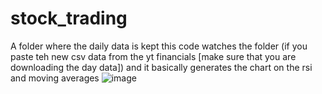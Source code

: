 # stock_trading
A folder where the daily data is kept this code watches the folder (if you paste teh new csv data from the yt financials [make sure that you are downloading the day data]) and it basically generates the chart on the rsi and moving averages
![image](https://github.com/programmer007007/stock_trading/assets/35029477/2f9b1fff-a19b-4258-9263-ef362bdabe1d)
